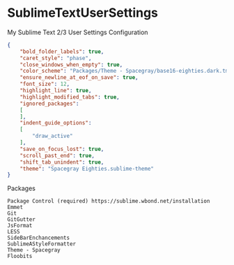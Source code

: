 SublimeTextUserSettings
=======================

My Sublime Text 2/3 User Settings Configuration
```json
{
	"bold_folder_labels": true,
	"caret_style": "phase",
	"close_windows_when_empty": true,
	"color_scheme": "Packages/Theme - Spacegray/base16-eighties.dark.tmTheme",
	"ensure_newline_at_eof_on_save": true,
	"font_size": 12,
	"highlight_line": true,
	"highlight_modified_tabs": true,
	"ignored_packages":
	[
	],
	"indent_guide_options":
	[
		"draw_active"
	],
	"save_on_focus_lost": true,
	"scroll_past_end": true,
	"shift_tab_unindent": true,
	"theme": "Spacegray Eighties.sublime-theme"
}

```
Packages
```
Package Control (required) https://sublime.wbond.net/installation
Emmet
Git
GitGutter
JsFormat
LESS
SideBarEnchancements
SublimeAStyleFormatter
Theme - Spacegray
Floobits
```
